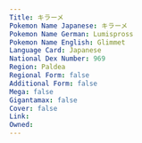 ```yaml
---
﻿Title: キラーメ
Pokemon Name Japanese: キラーメ
Pokemon Name German: Lumispross
Pokemon Name English: Glimmet
Language Card: Japanese
National Dex Number: 969
Region: Paldea
Regional Form: false
Additional Form: false
Mega: false
Gigantamax: false
Cover: false
Link: 
Owned: 
---
```

